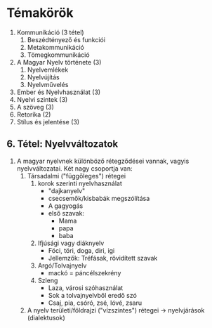 # Témakörök  
1. Kommunikáció (3 tétel)  
	1. Beszédtényező és funkciói  
	2. Metakommunikáció  
	3. Tömegkommunikáció  
2. A Magyar Nyelv története (3)  
	1. Nyelvemlékek  
	2. Nyelvújítás  
	3. Nyelvművelés  
3. Ember és Nyelvhasználat (3)  
4. Nyelvi szintek (3)  
5. A szöveg (3)  
6. Retorika (2)  
7. Stílus és jelentése (3)  
## 6. Tétel: Nyelvváltozatok  
1. A magyar nyelvnek különböző rétegződései vannak, vagyis nyelvváltozatai. Két nagy csoportja van:  
	1. Társadalmi ("függőleges") rétegei  
		1. korok szerinti nyelvhasználat  
			- "dajkanyelv"  
			- csecsemők/kisbabák megszólítása  
			- A gagyogás  
			- első szavak:  
				- Mama  
				- papa  
				- baba  
		2. Ifjúsági vagy diáknyelv  
			- Föci, töri, doga, diri, igi  
			- Jellemzők: Tréfásak, rövidített szavak  
		3. Argó/Tolvajnyelv  
			- mackó = páncélszekrény  
		4. Szleng  
			- Laza, városi szóhasználat  
			- Sok a tolvajnyelvből eredő szó  
			- Csaj, pia, csóró, zsé, lóvé, zsaru  
	2. A nyelv területi/földrajzi ("vízszintes") rétegei -> nyelvjárások (dialektusok)  
